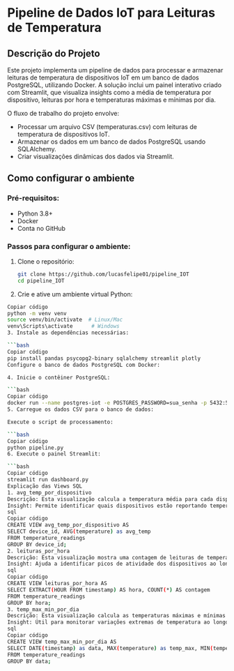 # Pipeline de Dados IoT para Leituras de Temperatura

## Descrição do Projeto
Este projeto implementa um pipeline de dados para processar e armazenar leituras de temperatura de dispositivos IoT em um banco de dados PostgreSQL, utilizando Docker. A solução inclui um painel interativo criado com Streamlit, que visualiza insights como a média de temperatura por dispositivo, leituras por hora e temperaturas máximas e mínimas por dia.

O fluxo de trabalho do projeto envolve:

- Processar um arquivo CSV (temperaturas.csv) com leituras de temperatura de dispositivos IoT.
- Armazenar os dados em um banco de dados PostgreSQL usando SQLAlchemy.
- Criar visualizações dinâmicas dos dados via Streamlit.

## Como configurar o ambiente

### Pré-requisitos:
- Python 3.8+
- Docker
- Conta no GitHub

### Passos para configurar o ambiente:
1. Clone o repositório:

   ```bash
   git clone https://github.com/lucasfelipe01/pipeline_IOT
   cd pipeline_IOT
2. Crie e ative um ambiente virtual Python:

```bash
Copiar código
python -m venv venv
source venv/bin/activate  # Linux/Mac
venv\Scripts\activate      # Windows
3. Instale as dependências necessárias:

```bash
Copiar código
pip install pandas psycopg2-binary sqlalchemy streamlit plotly
Configure o banco de dados PostgreSQL com Docker:

4. Inicie o contêiner PostgreSQL:

```bash
Copiar código
docker run --name postgres-iot -e POSTGRES_PASSWORD=sua_senha -p 5432:5432 -d postgres
5. Carregue os dados CSV para o banco de dados:

Execute o script de processamento:

```bash
Copiar código
python pipeline.py
6. Execute o painel Streamlit:

```bash
Copiar código
streamlit run dashboard.py
Explicação das Views SQL
1. avg_temp_por_dispositivo
Descrição: Esta visualização calcula a temperatura média para cada dispositivo.
Insight: Permite identificar quais dispositivos estão reportando temperaturas consistentemente mais altas ou mais baixas.
sql
Copiar código
CREATE VIEW avg_temp_por_dispositivo AS
SELECT device_id, AVG(temperature) as avg_temp
FROM temperature_readings
GROUP BY device_id;
2. leituras_por_hora
Descrição: Esta visualização mostra uma contagem de leituras de temperatura agrupadas por hora.
Insight: Ajuda a identificar picos de atividade dos dispositivos ao longo do dia.
sql
Copiar código
CREATE VIEW leituras_por_hora AS
SELECT EXTRACT(HOUR FROM timestamp) AS hora, COUNT(*) AS contagem
FROM temperature_readings
GROUP BY hora;
3. temp_max_min_por_dia
Descrição: Esta visualização calcula as temperaturas máximas e mínimas para cada dia.
Insight: Útil para monitorar variações extremas de temperatura ao longo do tempo.
sql
Copiar código
CREATE VIEW temp_max_min_por_dia AS
SELECT DATE(timestamp) as data, MAX(temperature) as temp_max, MIN(temperature) as temp_min
FROM temperature_readings
GROUP BY data;
